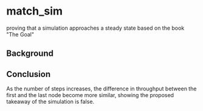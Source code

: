 # match_sim
proving that a simulation approaches a steady state based on the book "The Goal"

## Background

## Conclusion

As the number of steps increases, the difference in throughput between the first and the last node become more similar, showing the proposed takeaway of the simulation is false.
